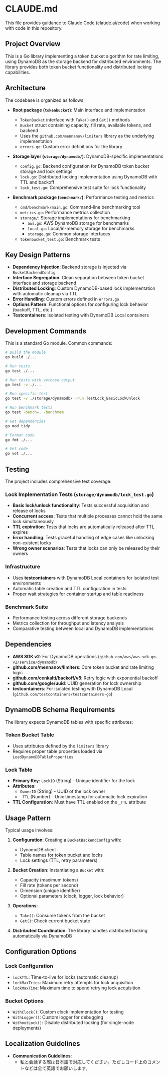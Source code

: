 # CLAUDE.md

This file provides guidance to Claude Code (claude.ai/code) when working with code in this repository.

## Project Overview

This is a Go library implementing a token bucket algorithm for rate limiting, using DynamoDB as the storage backend for distributed environments. The library provides both token bucket functionality and distributed locking capabilities.

## Architecture

The codebase is organized as follows:

- **Root package (`tokenbucket`)**: Main interface and implementation
  - `TokenBucket` interface with `Take()` and `Get()` methods
  - `Bucket` struct containing capacity, fill rate, available tokens, and backend
  - Uses the `github.com/mennanov/limiters` library as the underlying implementation
  - `errors.go`: Custom error definitions for the library

- **Storage layer (`storage/dynamodb/`)**: DynamoDB-specific implementations
  - `config.go`: Backend configuration for DynamoDB token bucket storage and lock settings
  - `lock.go`: Distributed locking implementation using DynamoDB with TTL and backoff
  - `lock_test.go`: Comprehensive test suite for lock functionality

- **Benchmark package (`benchmark/`)**: Performance testing and metrics
  - `cmd/benchmark/main.go`: Command-line benchmarking tool
  - `metrics.go`: Performance metrics collection
  - `storage/`: Storage implementations for benchmarking
    - `aws.go`: AWS DynamoDB storage for benchmarks
    - `local.go`: Local/in-memory storage for benchmarks
    - `storage.go`: Common storage interfaces
  - `tokenbucket_test.go`: Benchmark tests

## Key Design Patterns

- **Dependency Injection**: Backend storage is injected via `BucketBackendConfig`
- **Interface Segregation**: Clean separation between token bucket interface and storage backend
- **Distributed Locking**: Custom DynamoDB-based lock implementation with automatic cleanup via TTL
- **Error Handling**: Custom errors defined in `errors.go`
- **Options Pattern**: Functional options for configuring lock behavior (backoff, TTL, etc.)
- **Testcontainers**: Isolated testing with DynamoDB Local containers

## Development Commands

This is a standard Go module. Common commands:

```bash
# Build the module
go build ./...

# Run tests
go test ./...

# Run tests with verbose output
go test -v ./...

# Run specific test
go test -v ./storage/dynamodb/ -run TestLock_BasicLockUnlock

# Run benchmark tests
go test -bench=. -benchmem

# Get dependencies
go mod tidy

# Format code
go fmt ./...

# Vet code
go vet ./...
```

## Testing

The project includes comprehensive test coverage:

### Lock Implementation Tests (`storage/dynamodb/lock_test.go`)
- **Basic lock/unlock functionality**: Tests successful acquisition and release of locks
- **Concurrent access**: Tests that multiple processes cannot hold the same lock simultaneously
- **TTL expiration**: Tests that locks are automatically released after TTL expires
- **Error handling**: Tests graceful handling of edge cases like unlocking non-existent locks
- **Wrong owner scenarios**: Tests that locks can only be released by their owners

### Infrastructure
- Uses **testcontainers** with DynamoDB Local containers for isolated test environments
- Automatic table creation and TTL configuration in tests
- Proper wait strategies for container startup and table readiness

### Benchmark Suite
- Performance testing across different storage backends
- Metrics collection for throughput and latency analysis
- Comparative testing between local and DynamoDB implementations

## Dependencies

- **AWS SDK v2**: For DynamoDB operations (`github.com/aws/aws-sdk-go-v2/service/dynamodb`)
- **github.com/mennanov/limiters**: Core token bucket and rate limiting logic
- **github.com/cenkalti/backoff/v5**: Retry logic with exponential backoff
- **github.com/google/uuid**: UUID generation for lock ownership
- **testcontainers**: For isolated testing with DynamoDB Local (`github.com/testcontainers/testcontainers-go`)

## DynamoDB Schema Requirements

The library expects DynamoDB tables with specific attributes:

### Token Bucket Table
- Uses attributes defined by the `limiters` library
- Requires proper table properties loaded via `LoadDynamoDBTableProperties`

### Lock Table
- **Primary Key**: `LockID` (String) - Unique identifier for the lock
- **Attributes**:
  - `OwnerID` (String) - UUID of the lock owner
  - `_TTL` (Number) - Unix timestamp for automatic lock expiration
- **TTL Configuration**: Must have TTL enabled on the `_TTL` attribute

## Usage Pattern

Typical usage involves:

1. **Configuration**: Creating a `BucketBackendConfig` with:
   - DynamoDB client
   - Table names for token bucket and locks
   - Lock settings (TTL, retry parameters)

2. **Bucket Creation**: Instantiating a `Bucket` with:
   - Capacity (maximum tokens)
   - Fill rate (tokens per second)
   - Dimension (unique identifier)
   - Optional parameters (clock, logger, lock behavior)

3. **Operations**:
   - `Take()`: Consume tokens from the bucket
   - `Get()`: Check current bucket state

4. **Distributed Coordination**: The library handles distributed locking automatically via DynamoDB

## Configuration Options

### Lock Configuration
- `lockTTL`: Time-to-live for locks (automatic cleanup)
- `lockMaxTries`: Maximum retry attempts for lock acquisition
- `lockMaxTime`: Maximum time to spend retrying lock acquisition

### Bucket Options
- `WithClock()`: Custom clock implementation for testing
- `WithLogger()`: Custom logger for debugging
- `WithoutLock()`: Disable distributed locking (for single-node deployments)

## Localization Guidelines

- **Communication Guidelines**:
  - 私と会話する際は日本語で対応してください。ただしコード上のコメントなどは全て英語でお願いします。